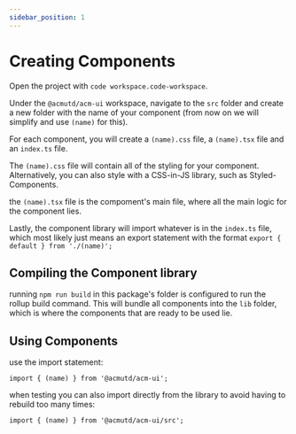 ```yaml
---
sidebar_position: 1
---
```


# Creating Components

Open the project with `code workspace.code-workspace`.

Under the `@acmutd/acm-ui` workspace, navigate to the `src` folder and create a new folder with the name of your component (from now on we will simplify and use `(name)` for this).

For each component, you will create a `(name).css` file, a `(name).tsx` file and an `index.ts` file.

The `(name).css` file will contain all of the styling for your component. Alternatively, you can also style with a CSS-in-JS library, such as Styled-Components.

the `(name).tsx` file is the compoment's main file, where all the main logic for the component lies.

Lastly, the component library will import whatever is in the `index.ts` file, which most likely just means an export statement with the format `export { default } from './(name)';`

## Compiling the Component library

running `npm run build` in this package's folder is configured to run the rollup build command.
This will bundle all components into the `lib` folder, which is where the components that are ready to be used lie.

## Using Components

use the import statement: 

`import { (name) } from '@acmutd/acm-ui';`

when testing you can also import directly from the library to avoid having to rebuild too many times:

`import { (name) } from '@acmutd/acm-ui/src';`


